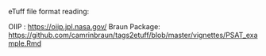eTuff file format reading:

OIIP : https://oiip.jpl.nasa.gov/
Braun Package: https://github.com/camrinbraun/tags2etuff/blob/master/vignettes/PSAT_example.Rmd
